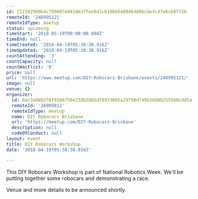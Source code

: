 ```yaml
---
id: 212202989b4c709087e9414637fee642c610bb549046d80bcbe3c47e6cb8f726
remoteId: '248995121'
remoteIdType: meetup
status: upcoming
timeStart: '2018-05-19T00:00:00.000Z'
timeEnd: null
timeCreated: '2018-04-19T05:38:30.916Z'
timeUpdated: '2018-04-19T05:38:30.916Z'
countAttending: '3'
countCapacity: null
countWaitlist: '0'
price: null
url: 'https://www.meetup.com/DIY-Robocars-Brisbane/events/248995121/'
image: null
venue: {}
organizer:
  id: 0ac3a080278f91b6f56433db3082df897d605a29798df49b3b68b255560cdd5a
  remoteId: '26009812'
  remoteIdType: meetup
  name: DIY Robocars Brisbane
  url: 'https://meetup.com/DIY-Robocars-Brisbane'
  description: null
  codeOfConduct: null
layout: event
title: DIY Robocars Workshop
date: '2018-04-19T05:38:30.916Z'

---
```

<p>This DIY Robocars Workshop is part of National Robotics Week. We'll be putting together some robocars and demonstrating a race.</p> <p>Venue and more details to be announced shortly.</p>
